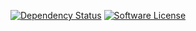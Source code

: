 [![Dependency Status](https://www.versioneye.com/user/projects/5520772f529844625d00001b/badge.svg?style=flat)](https://www.versioneye.com/user/projects/5520772f529844625d00001b)
[![Software License](https://img.shields.io/packagist/l/wasabi-cms/core.svg?style=flat-square)](LICENSE.txt)
